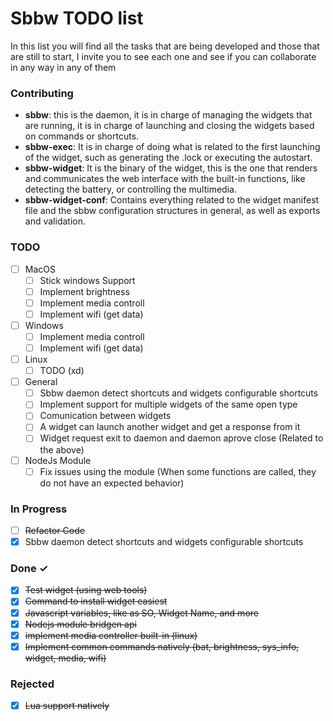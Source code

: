 # Sbbw TODO list
In this list you will find all the tasks that are being developed and those that are still to start, I invite you to see each one and see if you can collaborate in any way in any of them

### Contributing
- **sbbw**: this is the daemon, it is in charge of managing the widgets that are running, it is in charge of launching and closing the widgets based on commands or shortcuts.
- **sbbw-exec**: It is in charge of doing what is related to the first launching of the widget, such as generating the .lock or executing the autostart.
- **sbbw-widget**: It is the binary of the widget, this is the one that renders and communicates the web interface with the built-in functions, like detecting the battery, or controlling the multimedia.
- **sbbw-widget-conf**: Contains everything related to the widget manifest file and the sbbw configuration structures in general, as well as exports and validation.

### TODO

- [ ] MacOS
    - [ ] Stick windows Support
    - [ ] Implement brightness
    - [ ] Implement media controll
    - [ ] Implement wifi (get data)

- [ ] Windows
    - [ ] Implement media controll
    - [ ] Implement wifi (get data)

- [ ] Linux
    - [ ] TODO (xd)

- [ ] General
    - [ ] Sbbw daemon detect shortcuts and widgets configurable shortcuts
    - [ ] Implement support for multiple widgets of the same open type
    - [ ] Comunication between widgets
    - [ ] A widget can launch another widget and get a response from it
    - [ ] Widget request exit to daemon and daemon aprove close (Related to the above)

- [ ] NodeJs Module
    - [ ] Fix issues using the module (When some functions are called, they do not have an expected behavior)

### In Progress

- [ ] ~~Refactor Code~~
- [x] Sbbw daemon detect shortcuts and widgets configurable shortcuts

### Done ✓

- [x] ~~Test widget (using web tools)~~
- [x] ~~Command to install widget easiest~~
- [x] ~~Javascript variables, like as SO, Widget Name, and more~~
- [x] ~~Nodejs module bridgen api~~
- [x] ~~implement media controller built-in (linux)~~
- [x] ~~Implement common commands natively (bat, brightness, sys_info, widget, media, wifi)~~

### Rejected

- [x] ~~Lua support natively~~
